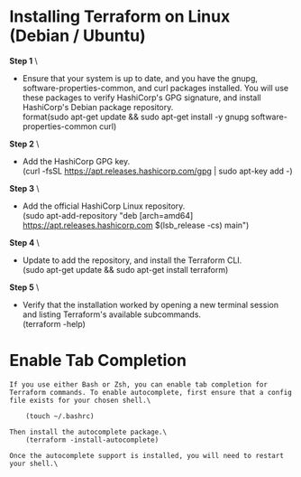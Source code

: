 # Installing Terraform on Linux (Debian / Ubuntu)


**Step 1** \
  * Ensure that your system is up to date, and you have the gnupg, software-properties-common, and curl packages installed. You will use these packages to verify HashiCorp's GPG signature, and install HashiCorp's Debian package repository.\
format(sudo apt-get update && sudo apt-get install -y gnupg software-properties-common curl)

**Step 2** \
   * Add the HashiCorp GPG key.\
     (curl -fsSL https://apt.releases.hashicorp.com/gpg | sudo apt-key add -)

**Step 3** \
  *  Add the official HashiCorp Linux repository.\
        (sudo apt-add-repository "deb [arch=amd64] https://apt.releases.hashicorp.com $(lsb_release -cs) main")

**Step 4** \
  *  Update to add the repository, and install the Terraform CLI.\
       (sudo apt-get update && sudo apt-get install terraform) 

**Step 5** \
  *  Verify that the installation worked by opening a new terminal session and listing Terraform's available subcommands.\
        (terraform -help)


# Enable Tab Completion #

    If you use either Bash or Zsh, you can enable tab completion for Terraform commands. To enable autocomplete, first ensure that a config file exists for your chosen shell.\

        (touch ~/.bashrc)

    Then install the autocomplete package.\
        (terraform -install-autocomplete)

    Once the autocomplete support is installed, you will need to restart your shell.\



